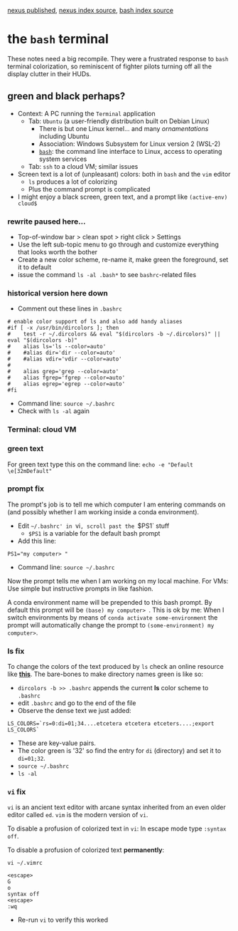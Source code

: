 [nexus published](https://robfatland.github.io/nexus), [nexus index source](https://github.com/robfatland/nexus/blob/gh-pages/index.md), 
[bash index source](https://github.com/robfatland/nexus/blob/gh-pages/bash/index.md)



# the `bash` terminal

These notes need a big recompile. They were a frustrated response to `bash` terminal colorization,
so reminiscent of fighter pilots turning off all the display clutter in their HUDs. 



## green and black perhaps?


- Context: A PC running the `Terminal` application
    - Tab: `Ubuntu` (a user-friendly distribution built on Debian Linux)
        - There is but one Linux kernel... and many *ornamentations* including Ubuntu
        - Association: Windows Subsystem for Linux version 2 (WSL-2)
        - [`bash`](https://en.wikipedia.org/wiki/Shell_(computing)): the command line interface to Linux, access to operating system services
    - Tab: `ssh` to a cloud VM; similar issues
- Screen text is a lot of (unpleasant) colors: both in `bash` and the `vim` editor
    - `ls` produces a lot of colorizing
    - Plus the command prompt is complicated
- I might enjoy a black screen, green text, and a prompt like `(active-env) cloud$ `



### rewrite paused here...


- Top-of-window bar > clean spot > right click > Settings
- Use the left sub-topic menu to go through and customize everything that looks worth the bother
- Create a new color scheme, re-name it, make green the foreground, set it to default
- issue the command `ls -al .bash*` to see `bashrc`-related files


### historical version here down


- Comment out these lines in `.bashrc`

```
# enable color support of ls and also add handy aliases
#if [ -x /usr/bin/dircolors ]; then
#    test -r ~/.dircolors && eval "$(dircolors -b ~/.dircolors)" || eval "$(dircolors -b)"
#    alias ls='ls --color=auto'
#    #alias dir='dir --color=auto'
#    #alias vdir='vdir --color=auto'
#
#    alias grep='grep --color=auto'
#    alias fgrep='fgrep --color=auto'
#    alias egrep='egrep --color=auto'
#fi
```

- Command line: `source ~/.bashrc`
- Check with `ls -al` again


### **Terminal: cloud VM**


### green text


For green text type this on the command line: `echo -e "Default \e[32mDefault"`


### prompt fix


The prompt's job is to tell me which computer I am entering commands on (and possibly whether
I am working inside a conda environment).


- Edit `~/.bashrc' in `vi`, scroll past the `$PS1` stuff
    - `$PS1` is a variable for the default bash prompt 
- Add this line:


```
PS1="my computer> "
```

- Command line: `source ~/.bashrc`

Now the prompt tells me when I am working on my local machine.
For VMs: Use simple but instructive prompts in like fashion. 

A conda environment name will be prepended to this bash prompt. By default this
prompt will be `(base) my computer> `. This is ok by me: When I switch
environments by means of `conda activate some-environment` the prompt will 
automatically change the prompt to `(some-environment) my computer>`. 


### ls fix

To change the colors of the text produced by `ls` check an online resource like [**this**](https://linuxhint.com/ls_colors_bash/).
The bare-bones to make directory names green is like so: 


- `dircolors -b >> .bashrc` appends the current **ls** color scheme to `.bashrc`
- edit `.bashrc` and go to the end of the file 
- Observe the dense text we just added:

```
LS_COLORS=`rs=0:di=01;34....etcetera etcetera etceters....;export LS_COLORS`
```

- These are key-value pairs. 
- The color green is '32' so find the entry for `di` (directory) and set it to `di=01;32`. 
- `source ~/.bashrc`
- `ls -al`


### **`vi`** fix

`vi` is an ancient text editor with arcane syntax inherited from an even older editor called `ed`. 
`vim` is the modern version of `vi`. 


To disable a profusion of colorized text in `vi`: In escape mode type `:syntax off`. 


To disable a profusion of colorized text **permanently**:


```
vi ~/.vimrc

<escape>
G
o
syntax off
<escape>
:wq
```

- Re-run `vi` to verify this worked


